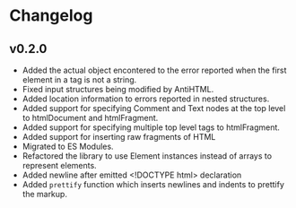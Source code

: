 # Changelog

## v0.2.0

- Added the actual object encontered to the error reported when the first element in a tag is not a string.
- Fixed input structures being modified by AntiHTML.
- Added location information to errors reported in nested structures.
- Added support for specifying Comment and Text nodes at the top level to htmlDocument and htmlFragment.
- Added support for specifying multiple top level tags to htmlFragment.
- Added support for inserting raw fragments of HTML
- Migrated to ES Modules.
- Refactored the library to use Element instances instead of arrays to represent elements.
- Added newline after emitted \<!DOCTYPE html> declaration
- Added `prettify` function which inserts newlines and indents to prettify the markup.
